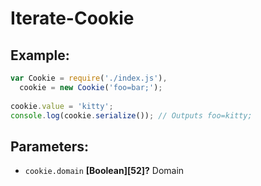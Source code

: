 # Iterate-Cookie

## Example:

```javascript
var Cookie = require('./index.js'),
  cookie = new Cookie('foo=bar;');
  
cookie.value = 'kitty';
console.log(cookie.serialize()); // Outputs foo=kitty;
```

## Parameters:
  - `cookie.domain` **[Boolean][52]?** Domain
